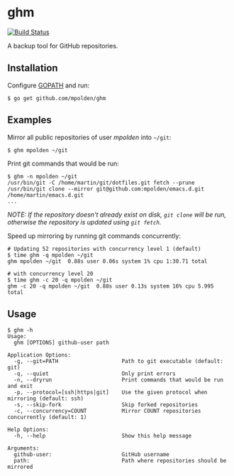 # ghm

[![Build Status](https://travis-ci.org/mpolden/ghm.svg)](https://travis-ci.org/mpolden/ghm)

A backup tool for GitHub repositories.

## Installation

Configure [GOPATH](https://golang.org/doc/code.html#GOPATH) and run:

    $ go get github.com/mpolden/ghm

## Examples

Mirror all public repositories of user *mpolden* into `~/git`:

    $ ghm mpolden ~/git

Print git commands that would be run:

    $ ghm -n mpolden ~/git
    /usr/bin/git -C /home/martin/git/dotfiles.git fetch --prune
    /usr/bin/git clone --mirror git@github.com:mpolden/emacs.d.git /home/martin/emacs.d.git
    ...

*NOTE: If the repository doesn't already exist on disk, `git clone` will be run,
otherwise the repository is updated using `git fetch`.*

Speed up mirroring by running git commands concurrently:

    # Updating 52 repositories with concurrency level 1 (default)
    $ time ghm -q mpolden ~/git
    ghm mpolden ~/git  0.88s user 0.06s system 1% cpu 1:30.71 total

    # with concurrency level 20
    $ time ghm -c 20 -q mpolden ~/git
    ghm -c 20 -q mpolden ~/git  0.88s user 0.13s system 16% cpu 5.995 total

## Usage
```
$ ghm -h
Usage:
  ghm [OPTIONS] github-user path

Application Options:
  -g, --git=PATH                    Path to git executable (default: git)
  -q, --quiet                       Only print errors
  -n, --dryrun                      Print commands that would be run and exit
  -p, --protocol=[ssh|https|git]    Use the given protocol when mirroring (default: ssh)
  -s, --skip-fork                   Skip forked repositories
  -c, --concurrency=COUNT           Mirror COUNT repositories concurrently (default: 1)

Help Options:
  -h, --help                        Show this help message

Arguments:
  github-user:                      GitHub username
  path:                             Path where repositories should be mirrored
```

